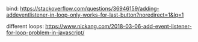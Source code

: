 bind:
https://stackoverflow.com/questions/36946159/adding-addeventlistener-in-loop-only-works-for-last-button?noredirect=1&lq=1

different loops:
https://www.nickang.com/2018-03-06-add-event-listener-for-loop-problem-in-javascript/

